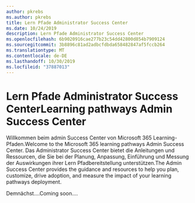 ```yaml
---
author: pkrebs
ms.author: pkrebs
title: Lern Pfade Administrator Success Center
ms.date: 10/24/2019
description: Lern Pfade Administrator Success Center
ms.openlocfilehash: 6b9020916cae277b23c54dd42800d854b7909124
ms.sourcegitcommit: 3b8896c81ad2adbcfdbda658482847af5fccb264
ms.translationtype: MT
ms.contentlocale: de-DE
ms.lasthandoff: 10/30/2019
ms.locfileid: "37887013"
---
```

# <a name="learning-pathways-admin-success-center"></a><span data-ttu-id="88193-103">Lern Pfade Administrator Success Center</span><span class="sxs-lookup"><span data-stu-id="88193-103">Learning pathways Admin Success Center</span></span>

<span data-ttu-id="88193-104">Willkommen beim admin Success Center von Microsoft 365 Learning-Pfaden.</span><span class="sxs-lookup"><span data-stu-id="88193-104">Welcome to the Microsoft 365 learning pathways Admin Success Center.</span></span> <span data-ttu-id="88193-105">Das Administrator Success Center bietet die Anleitungen und Ressourcen, die Sie bei der Planung, Anpassung, Einführung und Messung der Auswirkungen ihrer Lern Pfadbereitstellung unterstützen.</span><span class="sxs-lookup"><span data-stu-id="88193-105">The Admin Success Center provides the guidance and resources to help you plan, customize, drive adoption, and measure the impact of your learning pathways deployment.</span></span>

<span data-ttu-id="88193-106">Demnächst....</span><span class="sxs-lookup"><span data-stu-id="88193-106">Coming soon....</span></span>

